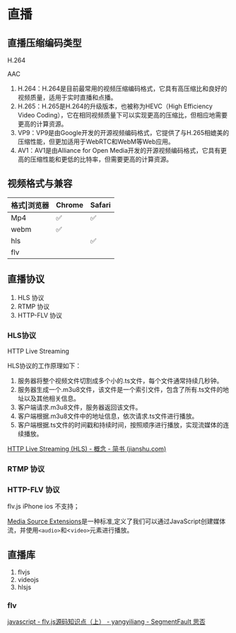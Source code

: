 # 直播



## 直播压缩编码类型

 H.264

AAC

1. H.264：H.264是目前最常用的视频压缩编码格式，它具有高压缩比和良好的视频质量，适用于实时直播和点播。
2. H.265：H.265是H.264的升级版本，也被称为HEVC（High Efficiency Video Coding），它在相同视频质量下可以实现更高的压缩比，但相应地需要更高的计算资源。
3. VP9：VP9是由Google开发的开源视频编码格式，它提供了与H.265相媲美的压缩性能，但更加适用于WebRTC和WebM等Web应用。
4. AV1：AV1是由Alliance for Open Media开发的开源视频编码格式，它具有更高的压缩性能和更低的比特率，但需要更高的计算资源。



## 视频格式与兼容

| 格式\|浏览器 | Chrome | Safari |
| ------------ | ------ | ------ |
| Mp4          | ✅      | ✅      |
| webm         | ✅      |        |
| hls          |        | ✅      |
| flv          |        |        |



## 直播协议

1. HLS 协议
2. RTMP 协议
3. HTTP-FLV 协议

### HLS协议

HTTP Live Streaming

HLS协议的工作原理如下：

1. 服务器将整个视频文件切割成多个小的.ts文件，每个文件通常持续几秒钟。
2. 服务器生成一个.m3u8文件，该文件是一个索引文件，包含了所有.ts文件的地址以及其他相关信息。
3. 客户端请求.m3u8文件，服务器返回该文件。
4. 客户端根据.m3u8文件中的地址信息，依次请求.ts文件进行播放。
5. 客户端根据.ts文件的时间戳和持续时间，按照顺序进行播放，实现流媒体的连续播放。

[HTTP Live Streaming (HLS) - 概念 - 简书 (jianshu.com)](https://www.jianshu.com/p/2ce402a485ca)

### RTMP 协议



### HTTP-FLV 协议

flv.js iPhone ios 不支持；

[Media Source Extensions](https://link.segmentfault.com/?enc=Jr7aBV17m%2FAufpwhILNybA%3D%3D.BoeoQry2xL%2FZsS52wUBNij7Aun1RvQWMKAqIzFxEFHIoaOWH9it7q%2B9hl5uUIU0JhlcYRIpedHQSsTOn2SbNx3765agjt6yLxFTNuHTMIo4%3D)是一种标准,定义了我们可以通过JavaScript创建媒体流，并使用`<audio>`和<`video>`元素进行播放。



## 直播库

1. flvjs
2. videojs
3. hlsjs

### flv

[javascript - flv.js源码知识点（上） - yangyiliang - SegmentFault 思否](https://segmentfault.com/a/1190000024444683)